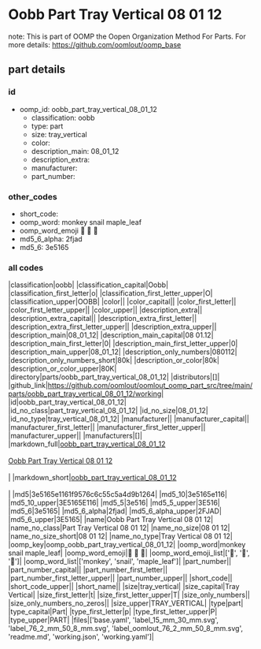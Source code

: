 # Oobb Part Tray Vertical 08 01 12  

note: This is part of OOMP the Oopen Organization Method For Parts. For more details: https://github.com/oomlout/oomp_base

##  part details





### id
* oomp_id: oobb_part_tray_vertical_08_01_12
  * classification: oobb
  * type: part
  * size: tray_vertical
  * color: 
  * description_main: 08_01_12
  * description_extra: 
  * manufacturer: 
  * part_number: 

### other_codes
* short_code: 
* oomp_word: monkey snail maple_leaf
* oomp_word_emoji :monkey: :snail: :maple_leaf:
* md5_6_alpha: 2fjad
* md5_6: 3e5165

### all codes 
|classification|oobb|
|classification_capital|Oobb|
|classification_first_letter|o|
|classification_first_letter_upper|O|
|classification_upper|OOBB|
|color||
|color_capital||
|color_first_letter||
|color_first_letter_upper||
|color_upper||
|description_extra||
|description_extra_capital||
|description_extra_first_letter||
|description_extra_first_letter_upper||
|description_extra_upper||
|description_main|08_01_12|
|description_main_capital|08 01.12|
|description_main_first_letter|0|
|description_main_first_letter_upper|0|
|description_main_upper|08_01_12|
|description_only_numbers|080112|
|description_only_numbers_short|80k|
|description_or_color|80k|
|description_or_color_upper|80K|
|directory|parts/oobb_part_tray_vertical_08_01_12|
|distributors|[]|
|github_link|https://github.com/oomlout/oomlout_oomp_part_src/tree/main/parts/oobb_part_tray_vertical_08_01_12/working|
|id|oobb_part_tray_vertical_08_01_12|
|id_no_class|part_tray_vertical_08_01_12|
|id_no_size|08_01_12|
|id_no_type|tray_vertical_08_01_12|
|manufacturer||
|manufacturer_capital||
|manufacturer_first_letter||
|manufacturer_first_letter_upper||
|manufacturer_upper||
|manufacturers|[]|
|markdown_full|[oobb_part_tray_vertical_08_01_12](https://github.com/oomlout/oomlout_oomp_part_src/tree/main/parts/oobb_part_tray_vertical_08_01_12/working)<br>[](https://github.com/oomlout/oomlout_oomp_part_src/tree/main/parts/oobb_part_tray_vertical_08_01_12/working)<br>[Oobb Part Tray Vertical 08 01 12](https://github.com/oomlout/oomlout_oomp_part_src/tree/main/parts/oobb_part_tray_vertical_08_01_12/working)<br><br>|
|markdown_short|[oobb_part_tray_vertical_08_01_12](https://github.com/oomlout/oomlout_oomp_part_src/tree/main/parts/oobb_part_tray_vertical_08_01_12/working)<br><br>|
|md5|3e5165e1161f9576c6c55c5a4d9b1264|
|md5_10|3e5165e116|
|md5_10_upper|3E5165E116|
|md5_5|3e516|
|md5_5_upper|3E516|
|md5_6|3e5165|
|md5_6_alpha|2fjad|
|md5_6_alpha_upper|2FJAD|
|md5_6_upper|3E5165|
|name|Oobb Part Tray Vertical 08 01 12|
|name_no_class|Part Tray Vertical 08 01 12|
|name_no_size|08 01 12|
|name_no_size_short|08 01 12|
|name_no_type|Tray Vertical 08 01 12|
|oomp_key|oomp_oobb_part_tray_vertical_08_01_12|
|oomp_word|monkey snail maple_leaf|
|oomp_word_emoji|:monkey: :snail: :maple_leaf:|
|oomp_word_emoji_list|[':monkey:', ':snail:', ':maple_leaf:']|
|oomp_word_list|['monkey', 'snail', 'maple_leaf']|
|part_number||
|part_number_capital||
|part_number_first_letter||
|part_number_first_letter_upper||
|part_number_upper||
|short_code||
|short_code_upper||
|short_name||
|size|tray_vertical|
|size_capital|Tray Vertical|
|size_first_letter|t|
|size_first_letter_upper|T|
|size_only_numbers||
|size_only_numbers_no_zeros||
|size_upper|TRAY_VERTICAL|
|type|part|
|type_capital|Part|
|type_first_letter|p|
|type_first_letter_upper|P|
|type_upper|PART|
|files|['base.yaml', 'label_15_mm_30_mm.svg', 'label_76_2_mm_50_8_mm.svg', 'label_oomlout_76_2_mm_50_8_mm.svg', 'readme.md', 'working.json', 'working.yaml']|
